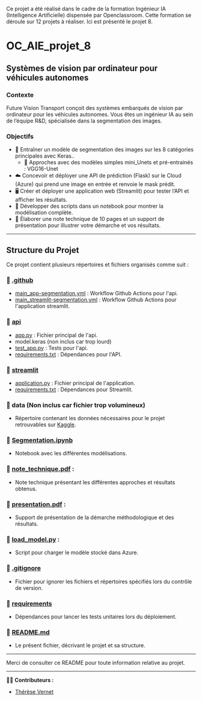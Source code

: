 Ce projet a été réalisé dans le cadre de la formation Ingénieur IA (Intelligence Artificielle)  dispensée par Openclassroom. Cette formation se déroule sur 12 projets à réaliser. Ici est présenté le projet 8.
# OC_AIE_projet_8

## Systèmes de vision par ordinateur pour véhicules autonomes

### Contexte
Future Vision Transport conçoit des systèmes embarqués de vision par ordinateur pour les véhicules autonomes. Vous êtes un ingénieur IA au sein de l’équipe R&D, spécialisée dans la segmentation des images.

### Objectifs
- 🎯 Entraîner un modèle de segmentation des images sur les 8 catégories principales avec Keras..
    - 🔹 Approches avec des modèles simples mini_Unets et pré-entrainés : VGG16-Unet
- ☁️ Concevoir et déployer une API de prédiction (Flask) sur le Cloud (Azure) qui prend une image en entrée et renvoie le mask prédit.
- 🖥️ Créer et déployer une application web (Streamlit) pour tester l’API et afficher les résultats.
- 📝 Développer des scripts dans un notebook pour montrer la modélisation complète.
- 📝 Élaborer une note technique de 10 pages et un support de présentation pour illustrer votre démarche et vos résultats.

---

## Structure du Projet

Ce projet contient plusieurs répertoires et fichiers organisés comme suit :

### 📁 [.github](.github)
- [main_app-segmentation.yml](.github/workflows/main_app-segmentation.yml) : Workflow Github Actions pour l'api.
- [main_streamlit-segmentation.yml](.github/workflows/main_streamlit-segmentation.yml) : Workflow Github Actions pour l'application streamlit.

### 📁 [api](api)

- [app.py](api/app.py) : Fichier principal de l'api.
- model.keras (non inclus car trop lourd)
- [test_app.py](api/test_app.py) : Tests pour l'api.
- [requirements.txt](api/requirements.txt) : Dépendances pour l'API.

### 📁 [streamlit](streamlit)

- [application.py](streamlit/application.py) : Fichier principal de l'application.
- [requirements.txt](streamlit/requirements.txt) : Dépendances pour Streamlit.

### 📁 data (Non inclus car fichier trop volumineux)

- Répertoire contenant les données nécessaires pour le projet retrouvables sur [Kaggle](https://www.cityscapes-dataset.com/dataset-overview/).

### 📄 [Segmentation.ipynb](Segmentation.ipynb) 
- Notebook avec les différentes modélisations.


### 📄 [note_technique.pdf](note_technique.pdf) : 

- Note technique présentant les différentes approches et résultats obtenus.

### 📄 [presentation.pdf](presentation.pdf) : 

- Support de présentation de la démarche méthodologique et des résultats.

### 📄 [load_model.py](load_model.py) : 

- Script pour charger le modèle stocké dans Azure.

### 📄 [.gitignore](.gitignore)

- Fichier pour ignorer les fichiers et répertoires spécifiés lors du contrôle de version.

### 📄 [requirements](requirements)

- Dépendances pour lancer les tests unitaires lors du déploiement.

### 📄 [README.md](README.md)

- Le présent fichier, décrivant le projet et sa structure.

---

Merci de consulter ce README pour toute information relative au projet.

---

👩‍💻 **Contributeurs :**
- [Thérèse Vernet](https://www.linkedin.com/in/therese-vernet/)



